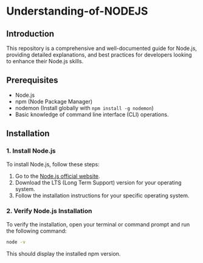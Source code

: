 # Understanding-of-NODEJS

## Introduction

This repository is a comprehensive and well-documented guide for Node.js, providing detailed explanations, and best practices for developers looking to enhance their Node.js skills.

## Prerequisites
- Node.js
- npm (Node Package Manager)
- nodemon (Install globally with `npm install -g nodemon`)
- Basic knowledge of command line interface (CLI) operations.

## Installation

### 1. Install Node.js

To install Node.js, follow these steps:

1. Go to the [Node.js official website](https://nodejs.org/).
2. Download the LTS (Long Term Support) version for your operating system.
3. Follow the installation instructions for your specific operating system.

### 2. Verify Node.js Installation

To verify the installation, open your terminal or command prompt and run the following command:

```bash
node -v
```
This should display the installed npm version.
